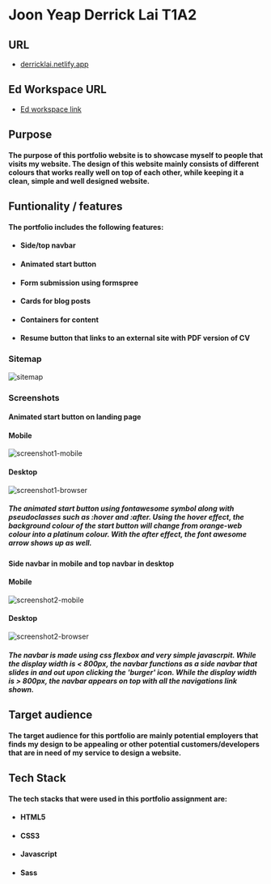 # Joon Yeap Derrick Lai T1A2

## URL

- [derricklai.netlify.app](https://derricklai.netlify.app/)

## Ed Workspace URL

- [Ed workspace link](https://edstem.org/courses/4464/workspaces/pJdrBbwVt3WRBPjckBul4sxPDyQAoBnp)

## Purpose

#### The purpose of this portfolio website is to showcase myself to people that visits my website. The design of this website mainly consists of different colours that works really well on top of each other, while keeping it a clean, simple and well designed website. 

## Funtionality / features

#### The portfolio includes the following features:
- #### Side/top navbar
- #### Animated start button
- #### Form submission using formspree
- #### Cards for blog posts
- #### Containers for content
- #### Resume button that links to an external site with PDF version of CV

### Sitemap

![sitemap](./docs/sitemap.jpg)

### Screenshots

#### Animated start button on landing page

#### Mobile
![screenshot1-mobile](./docs/screenshot-mobile-1.jpg)

#### Desktop
![screenshot1-browser](./docs/screenshot-browser-1.jpg)

##### The animated start button using fontawesome symbol along with pseudoclasses such as :hover and :after. Using the hover effect, the background colour of the start button will change from orange-web colour into a platinum colour. With the after effect, the font awesome arrow shows up as well. 

#### Side navbar in mobile and top navbar in desktop

#### Mobile
![screenshot2-mobile](./docs/screenshot-mobile-2.jpg)

#### Desktop
![screenshot2-browser](./docs/screenshot-browser-2.jpg)

##### The navbar is made using css flexbox and very simple javascrpit. While the display width is < 800px, the navbar functions as a side navbar that slides in and out upon clicking the 'burger' icon. While the display width is > 800px, the navbar appears on top with all the navigations link shown. 

## Target audience

#### The target audience for this portfolio are mainly potential employers that finds my design to be appealing or other potential customers/developers that are in need of my service to design a website.  

## Tech Stack

#### The tech stacks that were used in this portfolio assignment are:
- #### HTML5
- #### CSS3
- #### Javascript
- #### Sass

